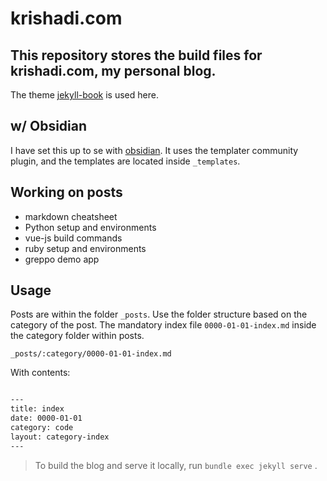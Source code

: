 # krishadi.com 

## This repository stores the build files for krishadi.com, my personal blog. 

The theme [jekyll-book](https://github.com/krish-adi/jekyll-book) is used here.

## w/ Obsidian

I have set this up to se with [obsidian](obsidian.md). It uses the templater community plugin, and the templates are located inside `_templates`.

## Working on posts

- markdown cheatsheet
- Python setup and environments
- vue-js build commands
- ruby setup and environments
- greppo demo app

## Usage

Posts are within the folder `_posts`. Use the folder structure based on the category of the post. The mandatory index file `0000-01-01-index.md` inside the category folder within posts.

   `_posts/:category/0000-01-01-index.md`

   With contents:

   ```md

   ---
   title: index
   date: 0000-01-01
   category: code
   layout: category-index
   ---

   ```
   
> To build the blog and serve it locally, run `bundle exec jekyll serve` .
